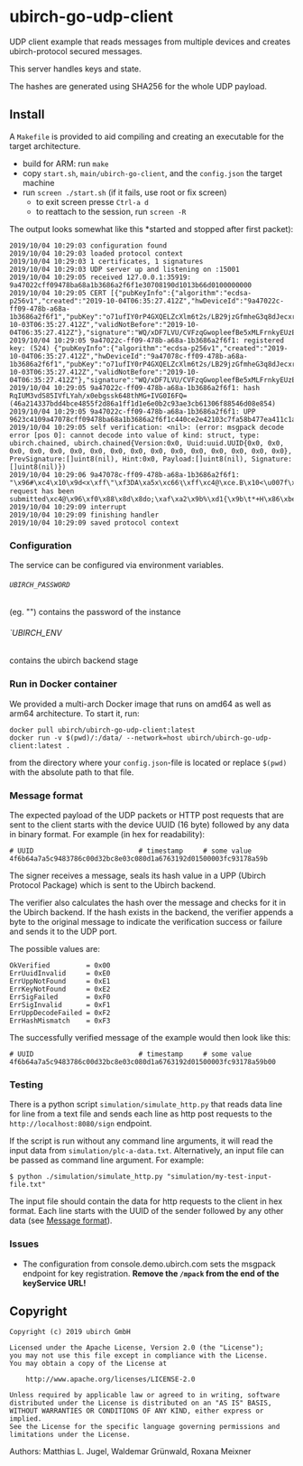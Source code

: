# ubirch-go-udp-client

UDP client example that reads messages from multiple devices
and creates ubirch-protocol secured messages.

This server handles keys and state.

The hashes are generated using SHA256 for the whole UDP payload.

## Install

A `Makefile` is provided to aid compiling and creating an executable for the target architecture.

* build for ARM: run `make`
* copy `start.sh`, `main/ubirch-go-client`, and the `config.json` the target machine
* run `screen ./start.sh` (if it fails, use root or fix screen)
  - to exit screen presse `Ctrl-a d`
  - to reattach to the session, run `screen -R`

The output looks somewhat like this *started and stopped after first packet):
```
2019/10/04 10:29:03 configuration found
2019/10/04 10:29:03 loaded protocol context
2019/10/04 10:29:03 1 certificates, 1 signatures
2019/10/04 10:29:03 UDP server up and listening on :15001
2019/10/04 10:29:05 received 127.0.0.1:35919: 9a47022cff09478ba68a1b3686a2f6f1e30708190d1013b66d0100000000
2019/10/04 10:29:05 CERT [{"pubKeyInfo":{"algorithm":"ecdsa-p256v1","created":"2019-10-04T06:35:27.412Z","hwDeviceId":"9a47022c-ff09-478b-a68a-1b3686a2f6f1","pubKey":"o71ufIY0rP4GXQELZcXlm6t2s/LB29jzGfmheG3q8dJecxrGc/bqIODYcfROx6ofgunyarvG4lFiP+7p18qZ44==","pubKeyId":"o71ufIY0rP4GXQELZcXlm6t2s/LB29jzGfmheG3q8dJecxrGc/bqIODYcfROx6ofgunyarvG4lFiP+7p18qZ44==","validNotAfter":"2020-10-03T06:35:27.412Z","validNotBefore":"2019-10-04T06:35:27.412Z"},"signature":"WQ/xDF7LVU/CVFzqGwopleefBe5xMLFrnkyEUzE08s0pxZgbtudReaWw70FSPvf2f83kgMvd5gfLNBd1V3AG2g=="}]
2019/10/04 10:29:05 9a47022c-ff09-478b-a68a-1b3686a2f6f1: registered key: (524) {"pubKeyInfo":{"algorithm":"ecdsa-p256v1","created":"2019-10-04T06:35:27.412Z","hwDeviceId":"9a47078c-ff09-478b-a68a-1b3686a2f6f1","pubKey":"o71ufIY0rP4GXQELZcXlm6t2s/LB29jzGfmheG3q8dJecxrGc/bqIODYcfROx6ofgunyarvG4lFiP+7p18qZqg==","pubKeyId":"o71ufIY0rP4GXQELZcXlm6t2s/LB29jzGfmheG3q8dJecxrGc/bqIODYcfROx6ofgunyarvG4lFiP+7p18qZqg==","validNotAfter":"2020-10-03T06:35:27.412Z","validNotBefore":"2019-10-04T06:35:27.412Z"},"signature":"WQ/xDF7LVU/CVFzqGwopleefBe5xMLFrnkyEUzE08s0pxZgbtudReaWw70FSPvf2f83kgMvd5gfLNBd1V3AGng=="}
2019/10/04 10:29:05 9a47022c-ff09-478b-a68a-1b3686a2f6f1: hash RqIUM3vdS85IVfLYah/x0ebgssk648thMG+IVG0I6FQ= (46a214337bdd4bce4855f2d86a1ff1d1e6e0b2c93ae3cb61306f88546d08e854)
2019/10/04 10:29:05 9a47022c-ff09-478b-a68a-1b3686a2f6f1: UPP 9623c4109a47078cff09478ba68a1b3686a2f6f1c440ce2e42103c7fa58b477ea411c1abdbb90b80505496380f650f94a4c4cd4e0dd198a65e8f5d9fafb37fa16ae0355570e302e331bd74df7085f55c7eafcc4523f800c42046a214337bdd4bce4855f2d86a1ff1d1e6e0b2c93ae3cb61306f88546d08e854c440281dda50dc9b257c3ab4084c02ca28ba5596058fcef8dbe4e7c8f08f7eaafc298ec51cb9c99279af538b337893a3095149cfc47a098c4ca173dd23d96917ec75
2019/10/04 10:29:05 self verification: <nil>: (error: msgpack decode error [pos 0]: cannot decode into value of kind: struct, type: ubirch.chained, ubirch.chained{Version:0x0, Uuid:uuid.UUID{0x0, 0x0, 0x0, 0x0, 0x0, 0x0, 0x0, 0x0, 0x0, 0x0, 0x0, 0x0, 0x0, 0x0, 0x0, 0x0}, PrevSignature:[]uint8(nil), Hint:0x0, Payload:[]uint8(nil), Signature:[]uint8(nil)})
2019/10/04 10:29:06 9a47078c-ff09-478b-a68a-1b3686a2f6f1: "\x96#\xc4\x10\x9d<x\xff\"\xf3DA\xa5х\xc66Ԇ\xff\xc4@\xce.B\x10<\u007f\xa5\x8bG~\xa4\x11\xc1\xab۹\v\x80PT\x968\x0fe\x0f\x94\xa4\xc4\xcdN\rј\xa6^\x8f]\x9f\xaf\xb3\u007f\xa1j\xe05Up\xe3\x02\xe31\xbdt\xdfp\x85\xf5\\~\xaf\xccE#\xf8\x00\x81\xa7message\xbfyour request has been submitted\xc4@\x96\xf0\x88\x8d\x8do;\xaf\xa2\x9b%\xd1{\x9b\t*+H\x86\xbea\x81\vS2S>\a\x14|q\xedUMG\x8f\xd5\xcaRx\xcb{\xf7\xe2\xec\x14\xd2T\x99b\x89A\x92\xc2\xe0\xbd̗\\$J\xf0\a\x04"
2019/10/04 10:29:09 interrupt
2019/10/04 10:29:09 finishing handler
2019/10/04 10:29:09 saved protocol context
```

### Configuration
The service can be configured via environment variables.

###### `UBIRCH_PASSWORD`
(eg. "") contains the password of the instance
###### `UBIRCH_ENV
contains the ubirch backend stage

### Run in Docker container
We provided a multi-arch Docker image that runs on amd64 as well as arm64 architecture. To start it, run:
```
docker pull ubirch/ubirch-go-udp-client:latest
docker run -v $(pwd)/:/data/ --network=host ubirch/ubirch-go-udp-client:latest .
```
from the directory where your `config.json`-file is located or replace `$(pwd)` with the absolute path to that file.

### Message format
The expected payload of the UDP packets or HTTP post requests that are sent to the client starts with the device UUID (16 byte)
followed by any data in binary format.
For example (in hex for readability):
```
# UUID                          # timestamp     # some value
4f6b64a7a5c9483786c00d32bc8e03c080d1a6763192d01500003fc93178a59b
```
The signer receives a message, seals its hash value in a UPP (Ubirch Protocol Package) which is sent to the Ubirch backend.

The verifier also calculates the hash over the message and checks for it in the Ubirch backend. If the hash exists in the backend,
the verifier appends a byte to the original message to indicate the verification success or failure and sends it to the UDP port.

The possible values are:

	OkVerified         = 0x00
	ErrUuidInvalid     = 0xE0
	ErrUppNotFound     = 0xE1
	ErrKeyNotFound     = 0xE2
	ErrSigFailed       = 0xF0
	ErrSigInvalid      = 0xF1
	ErrUppDecodeFailed = 0xF2
	ErrHashMismatch    = 0xF3
	
The successfully verified message of the example would then look like this:
```
# UUID                          # timestamp     # some value
4f6b64a7a5c9483786c00d32bc8e03c080d1a6763192d01500003fc93178a59b00
```

### Testing
There is a python script `simulation/simulate_http.py` that reads data line for line from a text file and sends each line as
http post requests to the `http://localhost:8080/sign` endpoint. 

If the script is run without any command line arguments, it will read the input data from `simulation/plc-a-data.txt`. 
Alternatively, an input file can be passed as command line argument. For example:

    $ python ./simulation/simulate_http.py "simulation/my-test-input-file.txt"
    
The input file should contain the data for http requests to the client in hex format. Each line starts with the UUID 
of the sender followed by any other data (see [Message format](#message-format)).

### Issues

- The configuration from console.demo.ubirch.com sets the msgpack endpoint for 
  key registration. **Remove the `/mpack` from the end of the keyService URL!**

## Copyright

```
Copyright (c) 2019 ubirch GmbH

Licensed under the Apache License, Version 2.0 (the "License");
you may not use this file except in compliance with the License.
You may obtain a copy of the License at

    http://www.apache.org/licenses/LICENSE-2.0

Unless required by applicable law or agreed to in writing, software
distributed under the License is distributed on an "AS IS" BASIS,
WITHOUT WARRANTIES OR CONDITIONS OF ANY KIND, either express or implied.
See the License for the specific language governing permissions and
limitations under the License.
```

Authors: Matthias L. Jugel, Waldemar Grünwald, Roxana Meixner